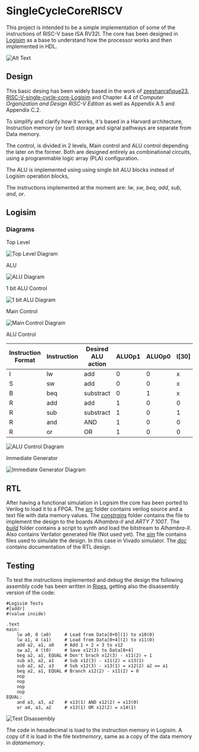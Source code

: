 # SingleCycleCoreRISCV

This project is intended to be a simple implementation of some of the instructions of RISC-V base ISA RV32I. The core has been designed in [Logisim](http://www.cburch.com/logisim/) as a base to understand how the processor works and then implemented in HDL.

![Alt Text](images/SSC.gif)

## Design

This basic desing has been widely based in the work of [zeeshanrafique23](https://github.com/zeeshanrafique23), [RISC-V-single-cycle-core-Logisim](https://github.com/zeeshanrafique23/RISC-V-single-cycle-core-Logisim) and Chapter 4.4 of *Computer Organization and Design RISC-V Edition* as well as Appendix A.5 and Appendix C.2.

To simplify and clarify how it works, it's based in a Harvard architecture, Instruction memory (or *text*) storage and signal pathways are separate from Data memory.

The control, is divided in 2 levels, Main control and ALU control depending the later on the former. Both are designed entirely as combinational circuits, using a programmable logic array (PLA) configuration. 

The ALU is implemented using using single bit ALU blocks instead of Logisim operation blocks, 

The instructions implemented at the moment are: *lw*, *sw*, *beq*, *add*, *sub*, *and*, *or*.

 ## Logisim

### Diagrams

Top Level

![Top Level Diagram](images/topleveldiagram.jpg?raw=true "Top Level Diagram")

ALU

![ALU  Diagram](images/alu.jpg?raw=true "ALU Diagram")

1 bit ALU Control

![1 bit ALU Diagram](images/1bitalu.jpg?raw=true "1 bit ALU Diagram")

Main Control

![Main Control Diagram](images/maincontrol.jpg?raw=true "Main Control Diagram")

ALU Control

| Instruction Format | Instruction | Desired ALU action | ALUOp1 | ALUOp0 | I\[30\] | I\[14\] | I\[13\] | I\[12\] | AluCtrl |
| ------------------ | ----------- | ------------------ | ------ | ------ | ------- | ------- | ------- | ------- | ------- |
| I                  | lw          | add                | 0      | 0      | x       | x       | x       | x       | 0010    |
| S                  | sw          | add                | 0      | 0      | x       | x       | x       | x       | 0010    |
| B                  | beq         | substract          | 0      | 1      | x       | x       | x       | x       | 0110    |
| R                  | add         | add                | 1      | 0      | 0       | 0       | 0       | 0       | 0010    |
| R                  | sub         | substract          | 1      | 0      | 1       | 0       | 0       | 0       | 0110    |
| R                  | and         | AND                | 1      | 0      | 0       | 1       | 1       | 1       | 0000    |
| R                  | or          | OR                 | 1      | 0      | 0       | 1       | 1       | 0       | 0001    |

![ALU Control Diagram](images/alucontrol.jpg?raw=true "ALU Control Diagram")

Immediate Generator

![Immediate Generator Diagram](images/immgen.jpg?raw=true "Immediate Generator Diagram")

## RTL
After having a functional simulation in Logisim the core has been ported to Verilog to load it to a FPGA.
The [*src*](/RTL/src/) folder contains verilog source and a text file with data memory values.
The [*constrains*](/RTL/constrains/) folder contains the file to implement the design to the boards *Alhambra-II* and *ARTY 7 100T*.
The [*build*](/RTL/build/) folder contains a script to synth and load the bitstream to *Alhambra-II*. Also contains Verilator generated file (Not used yet).
The [*sim*](/RTL/sim/) file contains files used to simulate the design. In this case in Vivado simulator.
The [*doc*](/RTL/sim/readme.md) contains documentation of the RTL design.

## Testing
To test the instructions implemented and debug the design the following assembly code has been written in [Ripes](https://github.com/mortbopet/Ripes), getting also the disassembly version of the code:

~~~assembly
#Logisim Tests
#[addr]
#(value inside)

.text
main:
    lw a0, 0 (a0)     # Load from Data[0+0](1) to x10(0)
    lw a1, 4 (a1)     # Load from Data[0+4](2) to x11(0)
    add a2, a1, a0    # Add 1 + 2 = 3 to x12
    sw a2, 4 (t0)     # Save x12(3) to Data[0+4]
    beq a2, a1, EQUAL # Don't brach x12(3) - x11(2) = 1
    sub a3, a2, a1    # Sub x12(3) - x11(2) = x13(1)
    sub a2, a2, a3    # Sub x12(3) - x13(1) = x12(2) a2 == a1
    beq a2, a1, EQUAL # Branch x12(2) - x11(2) = 0
    nop
    nop
    nop
    nop
EQUAL:
    and a3, a3, a2    # x13(1) AND x12(2) = x13(0)
    or a4, a3, a2     # x13(1) OR x12(2) = x14(1)
~~~

![Test Disassembly](images/testdisassembly.png?raw=true "Test Disassembly")

The code in hexadecimal is load to the instruction memory in Logisim. A copy of it is load in the file *textmemory*, same as a copy of the data memory in *datamemory*.

